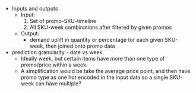 - Inputs and outputs
	- Input: 
		1. Set of promo-SKU-timeline
		2. All SKU-week combinations after filtered by given promos
	- Output: 
		- demand uplift in quantity or percentage for each given SKU-week, then joined onto promo data 
- prediction granularity - date vs week
	- Ideally week, but certain items have more than one type of promo/price within a week. 
	- A simplification would be take the average price point, and then have promo type as one hot encoded in the input data so a single SKU-week can have multiple?